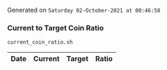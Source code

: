 Generated on `Saturday 02-October-2021 at 00:46:58`

### Current to Target Coin Ratio
`current_coin_ratio.sh`

Date|Current|Target|Ratio
---|---|---|---
